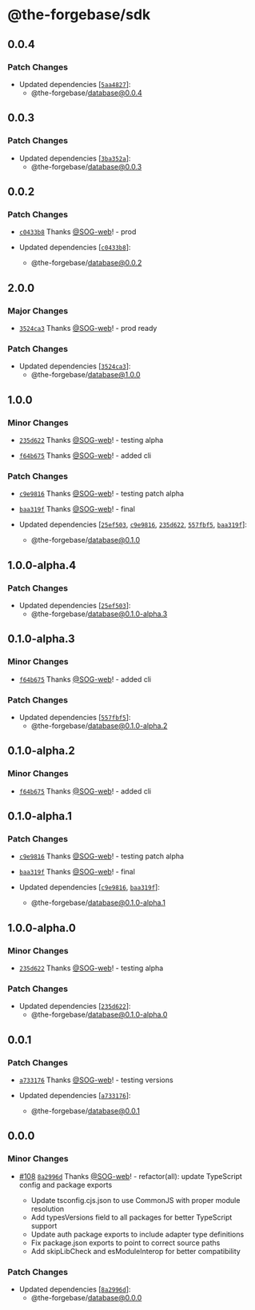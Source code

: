# @the-forgebase/sdk

## 0.0.4

### Patch Changes

- Updated dependencies [[`5aa4827`](https://github.com/The-ForgeBase/forgebase-ts/commit/5aa48275872ad23a49a27467d7a4e56ca520900e)]:
  - @the-forgebase/database@0.0.4

## 0.0.3

### Patch Changes

- Updated dependencies [[`3ba352a`](https://github.com/The-ForgeBase/forgebase-ts/commit/3ba352af3e46cd33b4e7d4101d7e77cf4b0013cc)]:
  - @the-forgebase/database@0.0.3

## 0.0.2

### Patch Changes

- [`c0433b8`](https://github.com/The-ForgeBase/forgebase-ts/commit/c0433b87c9763202cf33c0255519089d4e181db4) Thanks [@SOG-web](https://github.com/SOG-web)! - prod

- Updated dependencies [[`c0433b8`](https://github.com/The-ForgeBase/forgebase-ts/commit/c0433b87c9763202cf33c0255519089d4e181db4)]:
  - @the-forgebase/database@0.0.2

## 2.0.0

### Major Changes

- [`3524ca3`](https://github.com/The-ForgeBase/forgebase-ts/commit/3524ca35049c29bd338659af79cae85bb6e594f9) Thanks [@SOG-web](https://github.com/SOG-web)! - prod ready

### Patch Changes

- Updated dependencies [[`3524ca3`](https://github.com/The-ForgeBase/forgebase-ts/commit/3524ca35049c29bd338659af79cae85bb6e594f9)]:
  - @the-forgebase/database@1.0.0

## 1.0.0

### Minor Changes

- [`235d622`](https://github.com/The-ForgeBase/forgebase-ts/commit/235d622f193467f15ac5ce21aa1c17cc02a4afc8) Thanks [@SOG-web](https://github.com/SOG-web)! - testing alpha

- [`f64b675`](https://github.com/The-ForgeBase/forgebase-ts/commit/f64b6753dea27ba2b1e8246d2294dd901eb63c37) Thanks [@SOG-web](https://github.com/SOG-web)! - added cli

### Patch Changes

- [`c9e9816`](https://github.com/The-ForgeBase/forgebase-ts/commit/c9e9816906acf1d80a3c6134ef87a14d52a8d521) Thanks [@SOG-web](https://github.com/SOG-web)! - testing patch alpha

- [`baa319f`](https://github.com/The-ForgeBase/forgebase-ts/commit/baa319f22521d3ae3e9877a24da90ea15650330c) Thanks [@SOG-web](https://github.com/SOG-web)! - final

- Updated dependencies [[`25ef503`](https://github.com/The-ForgeBase/forgebase-ts/commit/25ef5034572e1ae3b3899f78b72428acbbe72219), [`c9e9816`](https://github.com/The-ForgeBase/forgebase-ts/commit/c9e9816906acf1d80a3c6134ef87a14d52a8d521), [`235d622`](https://github.com/The-ForgeBase/forgebase-ts/commit/235d622f193467f15ac5ce21aa1c17cc02a4afc8), [`557fbf5`](https://github.com/The-ForgeBase/forgebase-ts/commit/557fbf5352b373dc4e0a0d72b4849e56a92e77fe), [`baa319f`](https://github.com/The-ForgeBase/forgebase-ts/commit/baa319f22521d3ae3e9877a24da90ea15650330c)]:
  - @the-forgebase/database@0.1.0

## 1.0.0-alpha.4

### Patch Changes

- Updated dependencies [[`25ef503`](https://github.com/The-ForgeBase/forgebase-ts/commit/25ef5034572e1ae3b3899f78b72428acbbe72219)]:
  - @the-forgebase/database@0.1.0-alpha.3

## 0.1.0-alpha.3

### Minor Changes

- [`f64b675`](https://github.com/The-ForgeBase/forgebase-ts/commit/f64b6753dea27ba2b1e8246d2294dd901eb63c37) Thanks [@SOG-web](https://github.com/SOG-web)! - added cli

### Patch Changes

- Updated dependencies [[`557fbf5`](https://github.com/The-ForgeBase/forgebase-ts/commit/557fbf5352b373dc4e0a0d72b4849e56a92e77fe)]:
  - @the-forgebase/database@0.1.0-alpha.2

## 0.1.0-alpha.2

### Minor Changes

- [`f64b675`](https://github.com/The-ForgeBase/forgebase-ts/commit/f64b6753dea27ba2b1e8246d2294dd901eb63c37) Thanks [@SOG-web](https://github.com/SOG-web)! - added cli

## 0.1.0-alpha.1

### Patch Changes

- [`c9e9816`](https://github.com/The-ForgeBase/forgebase-ts/commit/c9e9816906acf1d80a3c6134ef87a14d52a8d521) Thanks [@SOG-web](https://github.com/SOG-web)! - testing patch alpha

- [`baa319f`](https://github.com/The-ForgeBase/forgebase-ts/commit/baa319f22521d3ae3e9877a24da90ea15650330c) Thanks [@SOG-web](https://github.com/SOG-web)! - final

- Updated dependencies [[`c9e9816`](https://github.com/The-ForgeBase/forgebase-ts/commit/c9e9816906acf1d80a3c6134ef87a14d52a8d521), [`baa319f`](https://github.com/The-ForgeBase/forgebase-ts/commit/baa319f22521d3ae3e9877a24da90ea15650330c)]:
  - @the-forgebase/database@0.1.0-alpha.1

## 1.0.0-alpha.0

### Minor Changes

- [`235d622`](https://github.com/The-ForgeBase/forgebase-ts/commit/235d622f193467f15ac5ce21aa1c17cc02a4afc8) Thanks [@SOG-web](https://github.com/SOG-web)! - testing alpha

### Patch Changes

- Updated dependencies [[`235d622`](https://github.com/The-ForgeBase/forgebase-ts/commit/235d622f193467f15ac5ce21aa1c17cc02a4afc8)]:
  - @the-forgebase/database@0.1.0-alpha.0

## 0.0.1

### Patch Changes

- [`a733176`](https://github.com/The-ForgeBase/forgebase-ts/commit/a7331764dfeb8160fbb74bcda66cea8aceed8ee0) Thanks [@SOG-web](https://github.com/SOG-web)! - testing versions

- Updated dependencies [[`a733176`](https://github.com/The-ForgeBase/forgebase-ts/commit/a7331764dfeb8160fbb74bcda66cea8aceed8ee0)]:
  - @the-forgebase/database@0.0.1

## 0.0.0

### Minor Changes

- [#108](https://github.com/The-ForgeBase/forgebase-ts/pull/108) [`8a2996d`](https://github.com/The-ForgeBase/forgebase-ts/commit/8a2996d40d0038dd244609d56abed57b6d8b6b3d) Thanks [@SOG-web](https://github.com/SOG-web)! - refactor(all): update TypeScript config and package exports

  - Update tsconfig.cjs.json to use CommonJS with proper module resolution
  - Add typesVersions field to all packages for better TypeScript support
  - Update auth package exports to include adapter type definitions
  - Fix package.json exports to point to correct source paths
  - Add skipLibCheck and esModuleInterop for better compatibility

### Patch Changes

- Updated dependencies [[`8a2996d`](https://github.com/The-ForgeBase/forgebase-ts/commit/8a2996d40d0038dd244609d56abed57b6d8b6b3d)]:
  - @the-forgebase/database@0.0.0
